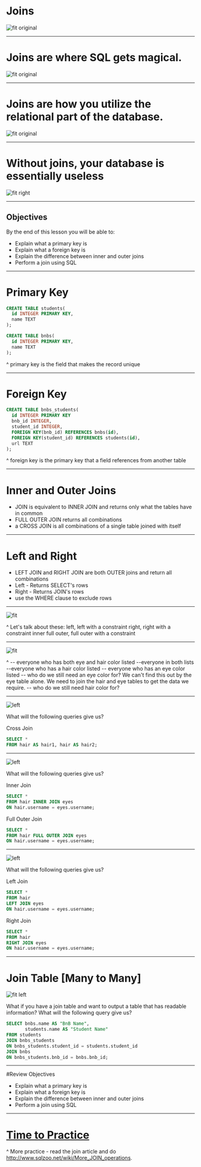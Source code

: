 # Joins

![fit original](./img/joins.jpg)

---


# Joins are where SQL gets magical.

![fit original](./img/magic.png)

---

# Joins are how you utilize the relational part of the database.

![fit original](./img/wrench.jpg)

---

# Without joins, your database is essentially useless

![fit right ](./img/useless.jpg)

---

## Objectives

By the end of this lesson you will be able to:

- Explain what a primary key is
- Explain what a foreign key is
- Explain the difference between inner and outer joins
- Perform a join using SQL

---

# Primary Key

```sql
CREATE TABLE students(
  id INTEGER PRIMARY KEY,
  name TEXT
);

CREATE TABLE bnbs(
  id INTEGER PRIMARY KEY,
  name TEXT
);
```

^ primary key is the field that makes the record unique

---

# Foreign Key

```sql
CREATE TABLE bnbs_students(
  id INTEGER PRIMARY KEY
  bnb_id INTEGER,
  student_id INTEGER,
  FOREIGN KEY(bnb_id) REFERENCES bnbs(id),
  FOREIGN KEY(student_id) REFERENCES students(id),
  url TEXT
);
```
^ foreign key is the primary key that a field references from another table

---

# Inner and Outer Joins

- JOIN is equivalent to INNER JOIN and returns only what the tables have in common
- FULL OUTER JOIN returns all combinations
- a CROSS JOIN is all combinations of a single table joined with itself

---

# Left and Right

- LEFT JOIN and RIGHT JOIN are both OUTER joins and return all combinations
- Left - Returns SELECT's rows
- Right - Returns JOIN's rows
- use the WHERE clause to exclude rows

---

![fit](./img/Visual_SQL_JOINS_orig.jpg)

^ Let's talk about these:
left, left with a constraint
right, right with a constraint
inner
full outer, full outer with a constraint

---

![fit](./img/hair-eye-join.png)

^ -- everyone who has both eye and hair color listed
--everyone in both lists
--everyone who has a hair color listed
-- everyone who has an eye color listed
-- who do we still need an eye color for? We can't find this out by the eye table alone. We need to join the hair and eye tables to get the data we require.
-- who do we still need hair color for?


---

![left](./img/hair-eye-join.png)

What will the following queries give us?

Cross Join

```sql
SELECT *
FROM hair AS hair1, hair AS hair2;
```

---

![left](./img/hair-eye-join.png)

What will the following queries give us?

Inner Join

```sql
SELECT *
FROM hair INNER JOIN eyes
ON hair.username = eyes.username;
```

Full Outer Join

```sql
SELECT *
FROM hair FULL OUTER JOIN eyes
ON hair.username = eyes.username;
```
---

![left](./img/hair-eye-join.png)

What will the following queries give us?

Left Join

```sql
SELECT *
FROM hair
LEFT JOIN eyes
ON hair.username = eyes.username;
```

Right Join

```sql
SELECT *
FROM hair
RIGHT JOIN eyes
ON hair.username = eyes.username;
```
---

# Join Table [Many to Many]

![fit left](./img/multijoins.png)

What if you have a join table and want to output a table that has readable information? What will the following query give us?

```sql
SELECT bnbs.name AS "BnB Name",
       students.name AS "Student Name"
FROM students
JOIN bnbs_students
ON bnbs_students.student_id = students.student_id
JOIN bnbs
ON bnbs_students.bnb_id = bnbs.bnb_id;
```

---

#Review Objectives

- Explain what a primary key is
- Explain what a foreign key is
- Explain the difference between inner and outer joins
- Perform a join using SQL

---

# [Time to Practice](http://www.sqlzoo.net/wiki/More_JOIN_operations)

^ More practice - read the join article and do http://www.sqlzoo.net/wiki/More_JOIN_operations.
